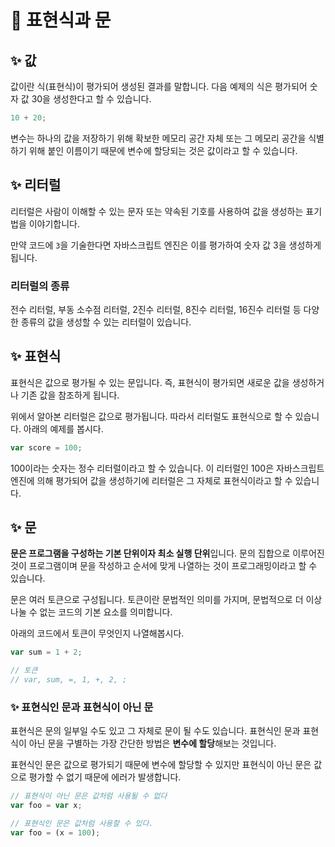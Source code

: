 # 🔎 표현식과 문

## ✨ 값

값이란 식(표현식)이 평가되어 생성된 결과를 말합니다.
다음 예제의 식은 평가되어 숫자 값 30을 생성한다고 할 수 있습니다.

```javascript
10 + 20;
```

변수는 하나의 값을 저장하기 위해 확보한 메모리 공간 자체 또는 그 메모리 공간을 식별하기 위해 붙인 이름이기 때문에 변수에 할당되는 것은 값이라고 할 수 있습니다.

## ✨ 리터럴

리터럴은 사람이 이해할 수 있는 문자 또는 약속된 기호를 사용하여 값을 생성하는 표기법을 이야기합니다.

만약 코드에 `3`을 기술한다면 자바스크립트 엔진은 이를 평가하여 숫자 값 3을 생성하게 됩니다.

### 리터럴의 종류

전수 리터럴, 부동 소수점 리터럴, 2진수 리터럴, 8진수 리터럴, 16진수 리터럴 등 다양한 종류의 값을 생성할 수 있는 리터럴이 있습니다.

## ✨ 표현식

표현식은 값으로 평가될 수 있는 문입니다. 즉, 표현식이 평가되면 새로운 값을 생성하거나 기존 값을 참조하게 됩니다.

위에서 알아본 리터럴은 값으로 평가됩니다. 따라서 리터럴도 표현식으로 할 수 있습니다. 아래의 예제를 봅시다.

```javascript
var score = 100;
```

100이라는 숫자는 정수 리터럴이라고 할 수 있습니다. 이 리터럴인 100은 자바스크립트 엔진에 의해 평가되어 값을 생성하기에 리터럴은 그 자체로 표현식이라고 할 수 있습니다.

## ✨ 문

**문은 프로그램을 구성하는 기본 단위이자 최소 실행 단위**입니다. 문의 집합으로 이루어진 것이 프로그램이며 문을 작성하고 순서에 맞게 나열하는 것이 프로그래밍이라고 할 수 있습니다.

문은 여러 토큰으로 구성됩니다. 토큰이란 문법적인 의미를 가지며, 문법적으로 더 이상 나눌 수 없는 코드의 기본 요소를 의미합니다.

아래의 코드에서 토큰이 무엇인지 나열해봅시다.

```js
var sum = 1 + 2;

// 토큰
// var, sum, =, 1, +, 2, ;
```

### ✨ 표현식인 문과 표현식이 아닌 문

표현식은 문의 일부일 수도 있고 그 자체로 문이 될 수도 있습니다.
표현식인 문과 표현식이 아닌 문을 구별하는 가장 간단한 방법은 **변수에 할당**해보는 것입니다.

표현식인 문은 값으로 평가되기 때문에 변수에 할당할 수 있지만 표현식이 아닌 문은 값으로 평가할 수 없기 때문에 에러가 발생합니다.

```js
// 표현식이 아닌 문은 값처럼 사용될 수 없다
var foo = var x;
```

```js
// 표현식인 문은 값처럼 사용할 수 있다.
var foo = (x = 100);
```

